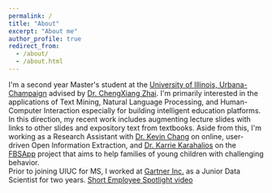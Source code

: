 ```yaml
---
permalink: /
title: "About"
excerpt: "About me"
author_profile: true
redirect_from: 
  - /about/
  - /about.html
---
```


I'm a second year Master's student at the [University of Illinois, Urbana-Champaign](https://cs.illinois.edu/) advised by [Dr. ChengXiang Zhai](http://czhai.cs.illinois.edu/). I'm  primarily interested in the applications of Text Mining, Natural Language Processing, and Human-Computer Interaction especially for building intelligent education platforms. In this direction, my recent work includes augmenting lecture slides with links to other slides and expository text from textbooks. Aside from this, I'm working as a Research Assistant with [Dr. Kevin Chang](http://www.forwarddatalab.org/kevinccchang) on online, user-driven Open Information Extraction, and [Dr. Karrie Karahalios](http://social.cs.uiuc.edu/people/kkarahal.html) on the [FBSApp](http://fbs.vkcsites.org/) project that aims to help families of young children with challenging behavior. <br>
Prior to joining UIUC for MS, I worked at [Gartner Inc.](https://www.gartner.com/en) as a Junior Data Scientist for two years. [Short Employee Spotlight video](https://www.youtube.com/watch?v=wx9wXUjYo5k)



